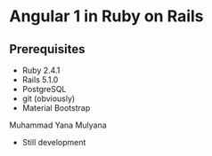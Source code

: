 # Angular 1 in Ruby on Rails

## Prerequisites
- Ruby 2.4.1
- Rails 5.1.0
- PostgreSQL
- git (obviously)
- Material Bootstrap

Muhammad Yana Mulyana
- Still development
